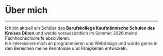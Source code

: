 # Über mich
---
Ich bin aktuell ein Schüler des **Berufskollegs Kaufmännische Schulen des Kreises Düren** und werde voraussichtlich im Sommer 2026 meine Fachhochschulreife absolvieren.\
Ich Interessiere mich an programmieren und Webdesign und würde gerne in den Bereichen meine Kenntnisse und Fähigkeiten entwickeln.